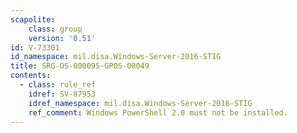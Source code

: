 ```yaml
---
scapolite:
    class: group
    version: '0.51'
id: V-73301
id_namespace: mil.disa.Windows-Server-2016-STIG
title: SRG-OS-000095-GPOS-00049
contents:
  - class: rule_ref
    idref: SV-87953
    idref_namespace: mil.disa.Windows-Server-2016-STIG
    ref_comment: Windows PowerShell 2.0 must not be installed.
---
```


